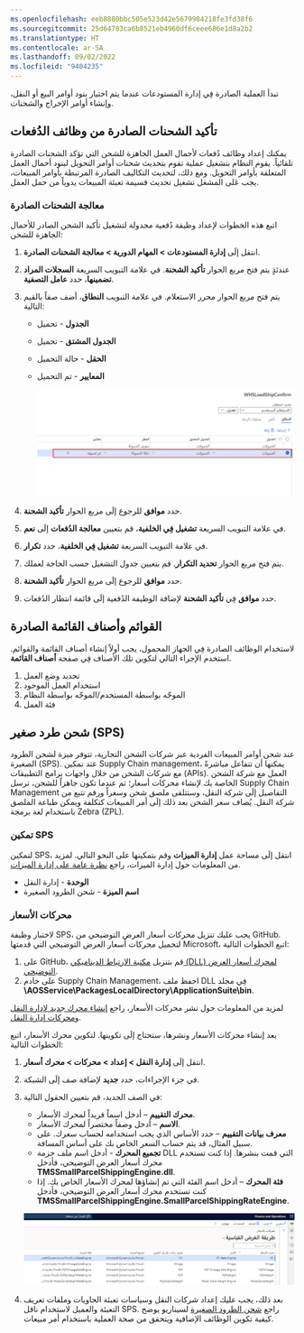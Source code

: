 ```yaml
---
ms.openlocfilehash: eeb8880bbc505e523d42e5679984218fe3fd38f6
ms.sourcegitcommit: 25d64783ca6b8521eb4960df6ceee686e1d8a2b2
ms.translationtype: HT
ms.contentlocale: ar-SA
ms.lasthandoff: 09/02/2022
ms.locfileid: "9404235"
---
```

تبدأ العملية الصادرة فِي إدارة المستودعات عندما يتم اختيار بنود أوامر البيع أو النقل، وإنشاء أوامر الإخراج والشحنات.


## <a name="confirm-outbound-shipments-from-batch-jobs"></a>تأكيد الشحنات الصادرة من وظائف الدُفعات
يمكنك إعداد وظائف دُفعات لأحمال العمل الجاهزة للشحن التي تؤكد الشحنات الصادرة تلقائياً. يقوم النظام بتشغيل عملية تقوم بتحديث شحنات أوامر التحويل لبنود أحمال العمل المتعلقة بأوامر التحويل. ومع ذلك، لتحديث التكاليف الصادرة المرتبطة بأوامر المبيعات، يجب عَلى المشغل تشغيل تحديث قسيمة تعبئة المبيعات يدوياً من حمل العمل.

### <a name="process-outbound-shipments"></a>معالجة الشحنات الصادرة
اتبع هذه الخطوات لإعداد وظيفة دُفعية مجدولة لتشغيل تأكيد الشحن الصادر للأحمال الجاهزة للشحن:

1.  انتقل إلَى **إدارة المستودعات > المهام الدورية > معالجة الشحنات الصادرة**.
2.  عندئذٍ يتم فتح مربع الحوار **تأكيد الشحنة**. في علامة التبويب السريعة **السجلات المراد تضمينها**، حدد **عامل التصفية**.
3.  يتم فتح مربع الحوار محرر الاستعلام. في علامة التبويب **النطاق**، أضف صفاً بالقيم التالية:
    - **الجدول** - تحميل
    - **الجدول المشتق** - تحميل
    - **الحقل** - حالة التحميل
    - **المعايير** - تم التحميل

      ![لقطة شاشة لمحرر الاستعلام حيث يتم تمييز حقل أحمال العمل.](../media/shipment-batch-job-ss.png)

4.  حدد **موافق** للرجوع إلَى مربع الحوار **تأكيد الشحنة**.
5.  في علامة التبويب السريعة **تشغيل فِي الخلفية**، قم بتعيين **معالجة الدُفعات‬** إلَى **نعم**.
6.  في علامة التبويب السريعة **تشغيل فِي الخلفية**، حدد **تكرار**.
7.  يتم فتح مربع الحوار **تحديد التكرار**. قم بتعيين جدول التشغيل حسب الحاجة لعملك.
8.  حدد **موافق** للرجوع إلَى مربع الحوار **تأكيد الشحنة**.
9.  حدد **موافق** فِي **تأكيد الشحنة** لإضافة الوظيفة الدُفعية إلَى قائمة انتظار الدُفعات.


## <a name="outbound-menu-items-and-menus"></a>القوائم وأصناف القائمة الصادرة

لاستخدام الوظائف الصادرة فِي الجهاز المحمول، يجب أولاً إنشاء أصناف القائمة والقوائم. استخدم الإجراء التالي لتكوين تلك الأصناف فِي صفحة **أصناف القائمة**.

1. تحديد وضع العمل
1. استخدام العمل الموجود
1. الموجّه بواسطة المستخدم/الموجّه بواسطة النظام
1. فئة العمل

## <a name="small-parcel-shipping-sps"></a>شحن طرد صغير (SPS)
عند شحن أوامر المبيعات الفردية عبر شركات الشحن التجارية، تتوفر ميزة لشحن الطرود الصغيرة (SPS). عند تمكين Supply Chain management، يمكنها أن تتفاعل مباشرةً مع شركات الشحن من خلال واجهات برامج التطبيقات (APIs). العمل مع شركة الشحن الخاصة بك لإنشاء محركات أسعار؛ ثم عندما تكون جاهزاً للشحن، ترسل Supply Chain Management التفاصيل إلَى شركة النقل، وستتلقى ملصق شحن وسعراً ورقم تتبع من شركة النقل. يُضاف سعر الشحن بعد ذلك إلَى أمر المبيعات كتكلفة ويمكن طباعة الملصق باستخدام لغة برمجة Zebra ‏(ZPL).

### <a name="enable-sps"></a>تمكين SPS
لتمكين SPS، انتقل إلَى مساحة عمل **إدارة الميزات** وقم بتمكينها على النحو التالي. لمزيد من المعلومات حول إدارة الميزات، راجع [نظرة عامة على إدارة الميزات](/dynamics365/fin-ops-core/fin-ops/get-started/feature-management/feature-management-overview/?azure-portal=true).
- **الوحدة** - إدارة النقل
- **اسم الميزة** - شحن الطرود الصغيرة

### <a name="rate-engines"></a>محركات الأسعار
لاختبار وظيفة SPS، يجب عليك تنزيل محركات أسعار العرض التوضيحي من GitHub. لتحميل محركات أسعار العرض التوضيحي التي قدمتها Microsoft، اتبع الخطوات التالية:

1.  على GitHub، قم بتنزيل [مكتبة الارتباط الديناميكي (DLL) لمحرك أسعار العرض التوضيحي](https://github.com/microsoft/Dynamics-365-FastTrack-Implementation-Assets/tree/master/SCM/SPS/?azure-portal=true).
2.  على خادم Supply Chain Management، احفظ ملف DLL فِي مجلد **\AOSService\PackagesLocalDirectory\ApplicationSuite\bin**.

لمزيد من المعلومات حول نشر محركات الأسعار، راجع [إنشاء محرك جديد لإدارة النقل](/dynamics365/supply-chain/transportation/create-new-transportation-management-engine/?azure-portal=true) و[محركات إدارة النقل](/dynamicsax-2012/appuser-itpro/set-up-transportation-management-engines/?azure-portal=true).

بعد إنشاء محركات الأسعار ونشرها، ستحتاج إلَى تكوينها. لتكوين محرك الأسعار، اتبع الخطوات التالية:

1.  انتقل إلَى **إدارة النقل > إعداد > محركات > محرك أسعار**.
2.  في جزء الإجراءات، حدد **جديد** لإضافة صف إلَى الشبكة.
3.  في الصف الجديد، قم بتعيين الحقول التالية:
    - **محرك التقييم** – أدخل اسماً فريداً لمحرك الأسعار.
    - **الاسم** – أدخل وصفاً مختصراً لمحرك الأسعار. 
    - **معرف بيانات التقييم** – حدد الأساس الذي يجب استخدامه لحساب سعرك. على سبيل المثال، قد يتم حساب السعر الخاص بك على أساس المسافة. 
    - **تجميع المحرك** - أدخل اسم ملف حزمة DLL التي قمت بنشرها. إذا كنت تستخدم محرك أسعار العرض التوضيحي، فأدخل **TMSSmallParcelShippingEngine.dll**.
    - **فئة المحرك** – أدخل اسم الفئة التي تم إنشاؤها لمحرك الأسعار الخاص بك. إذا كنت تستخدم محرك أسعار العرض التوضيحي، فأدخل **TMSSmallParcelShippingEngine.SmallParcelShippingRateEngine**.

    [ ![لقطة شاش لصفحة محركات الأسعار.](../media/rate-engines-ss.png) ](../media/rate-engines-ss.png#lightbox)
 
4. بعد ذلك، يجب عليك إعداد شركات النقل وسياسات تعبئة الحاويات وملفات تعريف التعبئة والعميل لاستخدام ناقل SPS. راجع [شحن الطرود الصغيرة](/dynamics365/supply-chain/warehousing/small-parcel-shipping/?azure-portal=true) لسيناريو يوضح كيفية تكوين الوظائف الإضافية ويتحقق من صحة العملية باستخدام أمر مبيعات.

